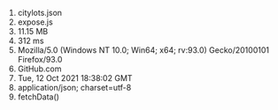 1. citylots.json
2. expose.js
3. 11.15 MB
4. 312 ms
5. Mozilla/5.0 (Windows NT 10.0; Win64; x64; rv:93.0) Gecko/20100101 Firefox/93.0
6. GitHub.com
7. Tue, 12 Oct 2021 18:38:02 GMT
8. application/json; charset=utf-8
9. fetchData()